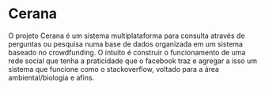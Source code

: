 # Cerana
O projeto Cerana é um sistema multiplataforma para consulta através de perguntas ou pesquisa numa base de dados organizada em um sistema baseado no crowdfunding. O intuito é construir o funcionamento de uma rede social que tenha a praticidade que o facebook traz e agregar a isso um sistema que funcione como o stackoverflow, voltado para a área ambiental/biologia e afins.
